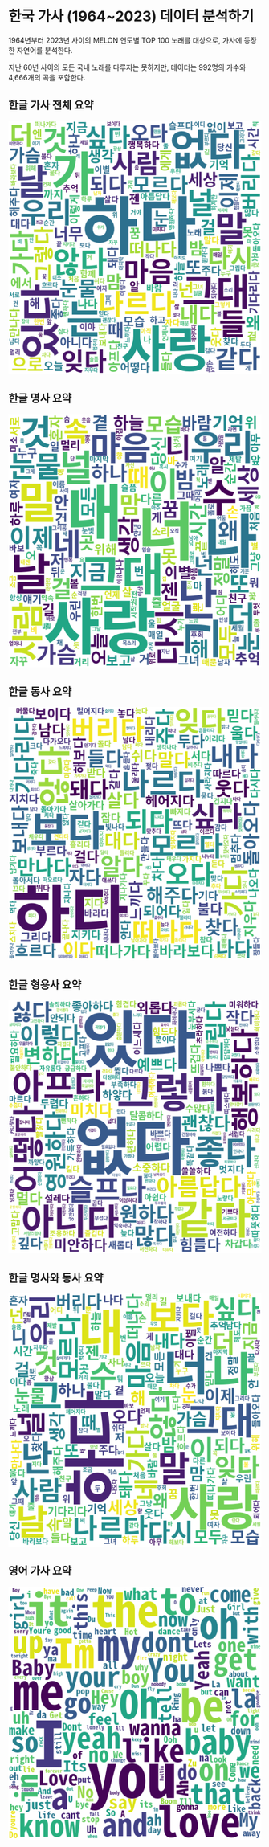 # 한국 가사 (1964~2023) 데이터 분석하기

1964년부터 2023년 사이의 MELON 연도별 TOP 100 노래를 대상으로, 가사에 등장한 자연어를 분석한다.

지난 60년 사이의 모든 국내 노래를 다루지는 못하지만, 데이터는 992명의 가수와 4,666개의 곡을 포함한다.

## 한글 가사 전체 요약

![](./docs/word_cloud_kr_all.png)

## 한글 명사 요약

![](./docs/word_cloud_kr_noun.png)

## 한글 동사 요약

![](./docs/word_cloud_kr_verb.png)

## 한글 형용사 요약

![](./docs/word_cloud_kr_adj.png)

## 한글 명사와 동사 요약

![](./docs/word_cloud_kr_noun+verb.png)

## 영어 가사 요약

![](./docs/word_cloud_en.png)
